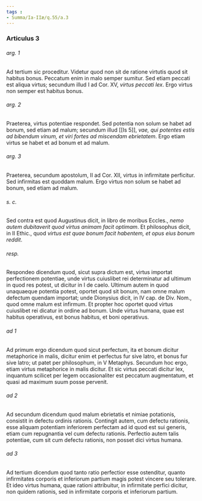 ```yaml
---
tags : 
- Summa/Ia-IIæ/q.55/a.3
---
```


### Articulus 3

###### arg. 1
Ad tertium sic proceditur. Videtur quod non sit de ratione virtutis quod sit habitus bonus. Peccatum enim in malo semper sumitur. Sed etiam peccati est aliqua virtus; secundum illud I ad Cor. XV, *virtus peccati lex*. Ergo virtus non semper est habitus bonus.

###### arg. 2
Praeterea, virtus potentiae respondet. Sed potentia non solum se habet ad bonum, sed etiam ad malum; secundum illud [[Is 5]], *vae, qui potentes estis ad bibendum vinum, et viri fortes ad miscendam ebrietatem*. Ergo etiam virtus se habet et ad bonum et ad malum.

###### arg. 3
Praeterea, secundum apostolum, II ad Cor. XII, virtus in infirmitate perficitur. Sed infirmitas est quoddam malum. Ergo virtus non solum se habet ad bonum, sed etiam ad malum.

###### s. c.
Sed contra est quod Augustinus dicit, in libro de moribus Eccles., *nemo autem dubitaverit quod virtus animam facit optimam*. Et philosophus dicit, in II Ethic., quod *virtus est quae bonum facit habentem, et opus eius bonum reddit*.

###### resp.
Respondeo dicendum quod, sicut supra dictum est, virtus importat perfectionem potentiae, unde virtus cuiuslibet rei determinatur ad ultimum in quod res potest, ut dicitur in I de caelo. Ultimum autem in quod unaquaeque potentia potest, oportet quod sit bonum, nam omne malum defectum quendam importat; unde Dionysius dicit, in IV cap. de Div. Nom., quod omne malum est infirmum. Et propter hoc oportet quod virtus cuiuslibet rei dicatur in ordine ad bonum. Unde virtus humana, quae est habitus operativus, est bonus habitus, et boni operativus.

###### ad 1
Ad primum ergo dicendum quod sicut perfectum, ita et bonum dicitur metaphorice in malis, dicitur enim et perfectus fur sive latro, et bonus fur sive latro; ut patet per philosophum, in V Metaphys. Secundum hoc ergo, etiam virtus metaphorice in malis dicitur. Et sic virtus peccati dicitur lex, inquantum scilicet per legem occasionaliter est peccatum augmentatum, et quasi ad maximum suum posse pervenit.

###### ad 2
Ad secundum dicendum quod malum ebrietatis et nimiae potationis, consistit in defectu ordinis rationis. Contingit autem, cum defectu rationis, esse aliquam potentiam inferiorem perfectam ad id quod est sui generis, etiam cum repugnantia vel cum defectu rationis. Perfectio autem talis potentiae, cum sit cum defectu rationis, non posset dici virtus humana.

###### ad 3
Ad tertium dicendum quod tanto ratio perfectior esse ostenditur, quanto infirmitates corporis et inferiorum partium magis potest vincere seu tolerare. Et ideo virtus humana, quae rationi attribuitur, in infirmitate perfici dicitur, non quidem rationis, sed in infirmitate corporis et inferiorum partium.

